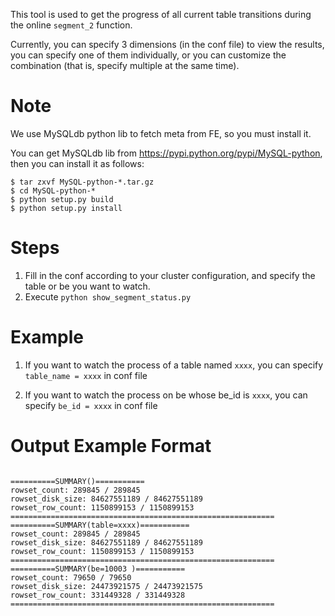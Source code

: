 <!--
Licensed to the Apache Software Foundation (ASF) under one
or more contributor license agreements.  See the NOTICE file
distributed with this work for additional information
regarding copyright ownership.  The ASF licenses this file
to you under the Apache License, Version 2.0 (the
"License"); you may not use this file except in compliance
with the License.  You may obtain a copy of the License at

  http://www.apache.org/licenses/LICENSE-2.0

Unless required by applicable law or agreed to in writing,
software distributed under the License is distributed on an
"AS IS" BASIS, WITHOUT WARRANTIES OR CONDITIONS OF ANY
KIND, either express or implied.  See the License for the
specific language governing permissions and limitations
under the License.
-->

This tool is used to get the progress of all current table transitions 
during the online `segment_2` function.

Currently, you can specify 3 dimensions (in the conf file) to view the 
results, you can specify one of them individually, or you can customize 
the combination (that is, specify multiple at the same time).

# Note
We use MySQLdb python lib to fetch meta from FE, so you must install it.

You can get MySQLdb lib from https://pypi.python.org/pypi/MySQL-python, 
then you can install it as follows:
```
$ tar zxvf MySQL-python-*.tar.gz
$ cd MySQL-python-*
$ python setup.py build
$ python setup.py install
``` 

# Steps
1. Fill in the conf according to your cluster configuration, and specify 
   the table or be you want to watch.
2. Execute `python show_segment_status.py`

# Example
1. If you want to watch the process of a table named `xxxx`, you can specify 
   `table_name = xxxx` in conf file

2. If you want to watch the process on be whose be_id is `xxxx`, you can specify 
   `be_id = xxxx` in conf file

# Output Example Format

```

==========SUMMARY()===========
rowset_count: 289845 / 289845
rowset_disk_size: 84627551189 / 84627551189
rowset_row_count: 1150899153 / 1150899153
===========================================================
==========SUMMARY(table=xxxx)===========
rowset_count: 289845 / 289845
rowset_disk_size: 84627551189 / 84627551189
rowset_row_count: 1150899153 / 1150899153
===========================================================
==========SUMMARY(be=10003 )===========
rowset_count: 79650 / 79650
rowset_disk_size: 24473921575 / 24473921575
rowset_row_count: 331449328 / 331449328
===========================================================

```
